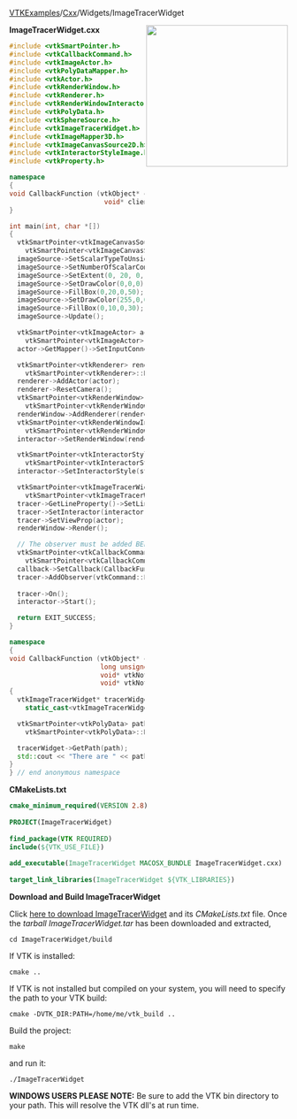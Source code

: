 [VTKExamples](Home)/[Cxx](Cxx)/Widgets/ImageTracerWidget

<img align="right" src="https://github.com/lorensen/VTKExamples/raw/master/Testing/Baseline/Widgets/TestImageTracerWidget.png" width="256" />

**ImageTracerWidget.cxx**
```c++
#include <vtkSmartPointer.h>
#include <vtkCallbackCommand.h>
#include <vtkImageActor.h>
#include <vtkPolyDataMapper.h>
#include <vtkActor.h>
#include <vtkRenderWindow.h>
#include <vtkRenderer.h>
#include <vtkRenderWindowInteractor.h>
#include <vtkPolyData.h>
#include <vtkSphereSource.h>
#include <vtkImageTracerWidget.h>
#include <vtkImageMapper3D.h>
#include <vtkImageCanvasSource2D.h>
#include <vtkInteractorStyleImage.h>
#include <vtkProperty.h>

namespace
{
void CallbackFunction (vtkObject* caller, long unsigned int eventId,
                        void* clientData, void* callData );
}

int main(int, char *[])
{
  vtkSmartPointer<vtkImageCanvasSource2D> imageSource =
    vtkSmartPointer<vtkImageCanvasSource2D>::New();
  imageSource->SetScalarTypeToUnsignedChar();
  imageSource->SetNumberOfScalarComponents(3);
  imageSource->SetExtent(0, 20, 0, 50, 0, 0);
  imageSource->SetDrawColor(0,0,0);
  imageSource->FillBox(0,20,0,50);
  imageSource->SetDrawColor(255,0,0);
  imageSource->FillBox(0,10,0,30);
  imageSource->Update();

  vtkSmartPointer<vtkImageActor> actor =
    vtkSmartPointer<vtkImageActor>::New();
  actor->GetMapper()->SetInputConnection(imageSource->GetOutputPort());

  vtkSmartPointer<vtkRenderer> renderer =
    vtkSmartPointer<vtkRenderer>::New();
  renderer->AddActor(actor);
  renderer->ResetCamera();
  vtkSmartPointer<vtkRenderWindow> renderWindow =
    vtkSmartPointer<vtkRenderWindow>::New();
  renderWindow->AddRenderer(renderer);
  vtkSmartPointer<vtkRenderWindowInteractor> interactor =
    vtkSmartPointer<vtkRenderWindowInteractor>::New();
  interactor->SetRenderWindow(renderWindow);

  vtkSmartPointer<vtkInteractorStyleImage> style =
    vtkSmartPointer<vtkInteractorStyleImage>::New();
  interactor->SetInteractorStyle(style);

  vtkSmartPointer<vtkImageTracerWidget> tracer =
    vtkSmartPointer<vtkImageTracerWidget>::New();
  tracer->GetLineProperty()->SetLineWidth(5);
  tracer->SetInteractor(interactor);
  tracer->SetViewProp(actor);
  renderWindow->Render();

  // The observer must be added BEFORE the On() call.
  vtkSmartPointer<vtkCallbackCommand> callback =
    vtkSmartPointer<vtkCallbackCommand>::New();
  callback->SetCallback(CallbackFunction);
  tracer->AddObserver(vtkCommand::EndInteractionEvent, callback);
  
  tracer->On();
  interactor->Start();

  return EXIT_SUCCESS;
}

namespace
{
void CallbackFunction (vtkObject* caller,
                       long unsigned int vtkNotUsed(eventId),
                       void* vtkNotUsed(clientData),
                       void* vtkNotUsed(callData) )
{
  vtkImageTracerWidget* tracerWidget =
    static_cast<vtkImageTracerWidget*>(caller);

  vtkSmartPointer<vtkPolyData> path =
    vtkSmartPointer<vtkPolyData>::New();

  tracerWidget->GetPath(path);
  std::cout << "There are " << path->GetNumberOfPoints() << " points in the path." << std::endl;
}
} // end anonymous namespace
```
**CMakeLists.txt**
```cmake
cmake_minimum_required(VERSION 2.8)
 
PROJECT(ImageTracerWidget)
 
find_package(VTK REQUIRED)
include(${VTK_USE_FILE})
 
add_executable(ImageTracerWidget MACOSX_BUNDLE ImageTracerWidget.cxx)
 
target_link_libraries(ImageTracerWidget ${VTK_LIBRARIES})
```

**Download and Build ImageTracerWidget**

Click [here to download ImageTracerWidget](https://github.com/lorensen/VTKWikiExamplesTarballs/raw/master/ImageTracerWidget.tar) and its *CMakeLists.txt* file.
Once the *tarball ImageTracerWidget.tar* has been downloaded and extracted,
```
cd ImageTracerWidget/build 
```
If VTK is installed:
```
cmake ..
```
If VTK is not installed but compiled on your system, you will need to specify the path to your VTK build:
```
cmake -DVTK_DIR:PATH=/home/me/vtk_build ..
```
Build the project:
```
make
```
and run it:
```
./ImageTracerWidget
```
**WINDOWS USERS PLEASE NOTE:** Be sure to add the VTK bin directory to your path. This will resolve the VTK dll's at run time.


